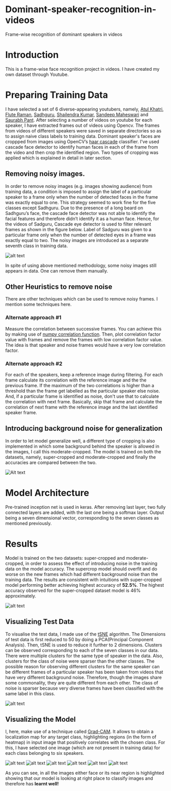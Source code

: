 # Dominant-speaker-recognition-in-videos
Frame-wise recognition of dominant speakers in videos
# Introduction
This is a frame-wise face recognition project in videos. I have created my own dataset through Youtube.

# Preparing Training Data
I have selected a set of 6 diverse-appearing youtubers, namely, [Atul Khatri](https://www.youtube.com/user/gutterguppie), [Flute Raman](https://www.youtube.com/user/fluteraman), [Sadhguru](https://www.youtube.com/user/sadhguru), [Shailendra Kumar](https://www.youtube.com/channel/UCc6tYtmPd-1aEtr5TCu3a8Q), [Sandeep Maheswari](https://www.youtube.com/user/SandeepSeminars) and [Saurabh Pant](https://www.youtube.com/user/PantOnFireComedy). After selecting a number of videos on youtube for each speaker, I have extracted frames out of videos using Opencv. The frames from videos of different speakers were saved in separate directories so as to assign naive class labels to training data. Dominant speaker's faces are croppped from images using OpenCV’s [haar cascade](https://docs.opencv.org/3.3.1/d7/d8b/tutorial_py_face_detection.html) classifier. I've used cascade face detector to identify human faces in each of the frame from the video and then crop the identified region. Two types of cropping was applied which is explained in detail in later section.

## Removing noisy images. 
In order to remove noisy images (e.g. images showing audience) from training data, a condition is imposed to assign the label of a particular speaker to a frame only when the number of detected faces in the frame was exactly equal to one. This strategy seemed to work fine for the five classes except Sadhguru. Due to the presence of a long beard on Sadhguru’s face, the cascade face detector was not able to identify the facial features and therefore didn’t identify it as a human face. Hence, for the videos of Sadguru, Cascade eye detector is used to filter relevant frames as shown in the figure below. Label of Sadguru was given to a particular frame only when the number of detected eyes in a frame was exactly equal to two. The noisy images are introduced as a separate seventh class in training data.

![alt text](https://github.com/harsh-sahu/Dominant-speaker-recognition-in-videos/blob/master/images/sadhguru_eye_detector.jpg)

In spite of using above mentioned methodology, some noisy images still appears in data. One can remove them manually.

## Other Heuristics to remove noise
There are other techniques which can be used to remove noisy frames. I mention some techniques here.

### Alternate approach #1
Measure the correlation between successive frames. You can achieve this by making use of [numpy correlation function](https://docs.scipy.org/doc/numpy-1.15.0/reference/generated/numpy.corrcoef.html). Then, plot correlation factor value with frames and remove the frames with low correlation factor value. The idea is that speaker and noise frames would have a very low correlation factor. 

### Alternate approach #2
For each of the speakers, keep a reference image during filtering. For each frame calculate its correlation with the reference image and the the previous frame. If the maximum of the two correlations is higher than a threshold than the frame get labelled as the particular speaker else noise. And, if a particular frame is identified as noise, don't use that to calculate the correlation with next frame. Basically, skip that frame and calculate the correlation of next frame with the reference image and the last identified speaker frame.

## Introducing background noise for generalization
In order to let model generalize well, a different type of cropping is also implemented in which some background behind the speaker is allowed in the images, I call this moderate-cropped. The model is trained on both the datasets, namely, super-cropped and moderate-cropped and finally the accuracies are compared between the two.

![Alt text](https://github.com/harsh-sahu/Dominant-speaker-recognition-in-videos/blob/master/images/super_moderate_cropped.jpg)

# Model Architecture
Pre-trained inception net is used in keras. After removing last layer, two fully connected layers are added, with the last one being a softmax layer. Output being a seven dimensional vector, corresponding to the seven classes as mentioned previously.

# Results
Model is trained on the two datasets: super-cropped and moderate-cropped, in order to assess the effect of introducing noise in the training data on the model accuracy. The supercrop model should overfit and do worse on the new frames which had different background noise than the training data. The results are consistent with intuitions with super-cropped model performing better achieving highest accuracy of **52.5%**. The highest accuracy observed for the super-cropped dataset model is 46% approximately.

![alt text](https://github.com/harsh-sahu/Dominant-speaker-recognition-in-videos/blob/master/images/results.jpg)

## Visualizing Test Data
To visualise the test data, I made use of the [tSNE](http://www.jmlr.org/papers/volume9/vandermaaten08a/vandermaaten08a.pdf) algorithm. The Dimensions of test data is first reduced to 50 by doing a PCA(Principal Component Analysis). Then, tSNE is used to reduce it further to 2 dimensions. Clusters can be observed corresponding to each of the seven classes in our data. There were multiple clusters for the same type of speaker in the data. Also, clusters for the class of noise were sparser than the other classes. The possible reason for observing different clusters for the same speaker can be different frames of a particular speaker has been taken from videos that have very different background noise. Therefore, though the images share some commonality, they are quite different from each other. The class of noise is sparser because very diverse frames have been classified with the same label in this class.

![alt text](https://github.com/harsh-sahu/Dominant-speaker-recognition-in-videos/blob/master/images/test_data_visualization.jpg)


## Visualizing the Model
I, here, make use of a technique called [Grad-CAM](https://arxiv.org/pdf/1610.02391.pdf). It allows to obtain a localization map for any target class, highlighting regions (in the form of heatmap) in input image that positively correlates with the chosen class. For this, I have selected one image (which are not present in training data) for each class belonging to six speakers.

![alt text](https://github.com/harsh-sahu/Dominant-speaker-recognition-in-videos/blob/master/images/grad_cam_AK.jpg)
![alt text](https://github.com/harsh-sahu/Dominant-speaker-recognition-in-videos/blob/master/images/grad_cam_FR.jpg)
![alt text](https://github.com/harsh-sahu/Dominant-speaker-recognition-in-videos/blob/master/images/grad_cam_SG.jpg)
![alt text](https://github.com/harsh-sahu/Dominant-speaker-recognition-in-videos/blob/master/images/grad_cam_SK.jpg)
![alt text](https://github.com/harsh-sahu/Dominant-speaker-recognition-in-videos/blob/master/images/grad_cam_SM.jpg)
![alt text](https://github.com/harsh-sahu/Dominant-speaker-recognition-in-videos/blob/master/images/grad_cam_SP.jpg)

As you can see, in all the images either face or its near region is highlighted showing that our model is looking at right place to classify images and therefore has **learnt well!**
